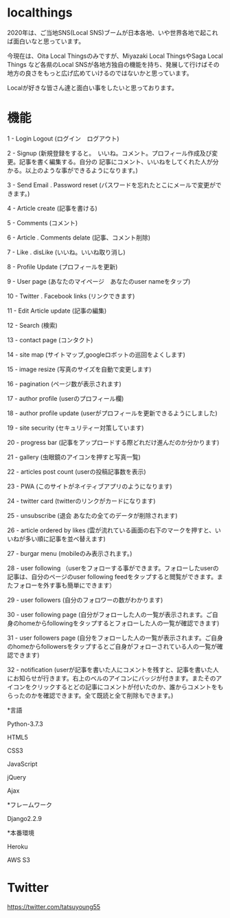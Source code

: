 # localthings

2020年は、ご当地SNS(Local SNS)ブームが日本各地、いや世界各地で起これば面白いなと思っています。

今現在は、Oita Local Thingsのみですが、Miyazaki Local ThingsやSaga Local Things など各県のLocal SNSが各地方独自の機能を持ち、発展して行けばその地方の良さをもっと広げ広めていけるのではないかと思っています。

Localが好きな皆さん達と面白い事をしたいと思っております。

# 機能

1 - Login Logout                                        (ログイン　ログアウト)

2 - Signup                                              (新規登録をすると。　いいね。コメント。プロフィール作成及び変更。記事を書く編集する。自分の          記事にコメント、いいねをしてくれた人が分かる。以上のような事ができるようになります。)

3 - Send Email . Password reset                         (パスワードを忘れたとこにメールで変更ができます。)

4 - Article create                                      (記事を書ける)

5 - Comments                                            (コメント)

6 - Article . Comments delate                           (記事、コメント削除)

7 - Like . disLike                                      (いいね。いいね取り消し)

8 - Profile Update                                      (プロフィールを更新)

9 - User page                                           (あなたのマイページ　あなたのuser nameをタップ)

10 - Twitter . Facebook links                           (リンクできます)

11 - Edit Article update                                (記事の編集)

12 - Search                                             (検索)

13 - contact page                                       (コンタクト)

14 - site map                                           (サイトマップ,googleロボットの巡回をよくします)

15 - image resize                                       (写真のサイズを自動で変更します)

16 - pagination                                         (ページ数が表示されます)

17 - author profile                                     (userのプロフィール欄)

18 - author profile update                              (userがプロフィールを更新できるようにしました)

19 - site security                                      (セキュリティー対策しています)

20 - progress bar                                       (記事をアップロードする際どれだけ進んだのか分かります)

21 - gallery                                            (虫眼鏡のアイコンを押すと写真一覧)

22 - articles post count                                (userの投稿記事数を表示)

23 - PWA                                                (このサイトがネイティブアプリのようになります)

24 - twitter card                                       (twitterのリンクがカードになります)

25 - unsubscribe                                        (退会 あなたの全てのデータが削除されます)

26 - article ordered by likes                           (雲が流れている画面の右下のマークを押すと、いいねが多い順に記事を並べ替えます)

27 - burgar menu                                        (mobileのみ表示されます。)

28 - user following                                    （userをフォローする事ができます。フォローしたuserの記事は、自分のページのuser following feedをタップすると閲覧ができます。またフォローを外す事も簡単にできます）

29 - user followers                                     (自分のフォロワーの数がわかります)

30 - user following page                                (自分がフォローした人の一覧が表示されます。ご自身のhomeからfollowingをタップするとフォローした人の一覧が確認できます)

31 - user followers page                                (自分をフォローした人の一覧が表示されます。ご自身のhomeからfollowersをタップするとご自身がフォローされている人の一覧が確認できます)

32 - notification                                       (userが記事を書いた人にコメントを残すと、記事を書いた人にお知らせが行きます。右上のベルのアイコンにバッジが付きます。またそのアイコンをクリックするとどの記事にコメントが付いたのか、誰からコメントをもらったのかを確認できます。全て既読と全て削除もできます。)


*言語

Python-3.7.3


HTML5

CSS3

JavaScript

jQuery

Ajax

*フレームワーク

Django2.2.9

*本番環境

Heroku

AWS S3


# Twitter
https://twitter.com/tatsuyoung55
